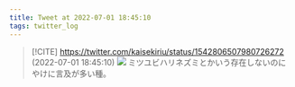 ```yaml
---
title: Tweet at 2022-07-01 18:45:10
tags: twitter_log
---
```


> [!CITE] https://twitter.com/kaisekiriu/status/1542806507980726272 (2022-07-01 18:45:10)
> ![](https://twitter.com/kaisekiriu/status/1542806507980726272)
> ミツユビハリネズミとかいう存在しないのにやけに言及が多い種。
